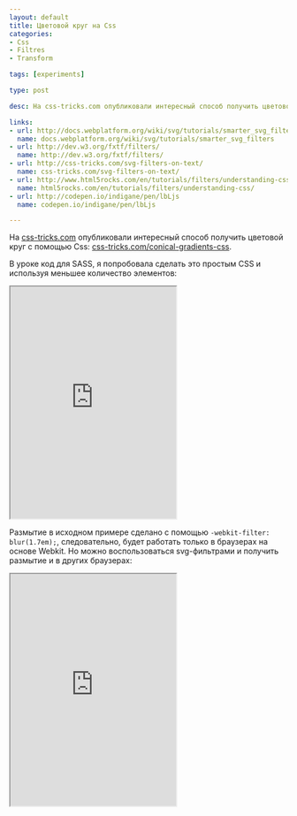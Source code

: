 ```yaml
---
layout: default
title: Цветовой круг на Css
categories:
- Css
- Filtres
- Transform

tags: [experiments]

type: post

desc: На css-tricks.com опубликовали интересный способ получить цветовой круг с помощью Css. В уроке код для SASS, я попробовала сделать это простым CSS и используя меньшее количество элементов.

links:
- url: http://docs.webplatform.org/wiki/svg/tutorials/smarter_svg_filters
  name: docs.webplatform.org/wiki/svg/tutorials/smarter_svg_filters
- url: http://dev.w3.org/fxtf/filters/
  name: http://dev.w3.org/fxtf/filters/
- url: http://css-tricks.com/svg-filters-on-text/
  name: css-tricks.com/svg-filters-on-text/
- url: http://www.html5rocks.com/en/tutorials/filters/understanding-css/
  name: html5rocks.com/en/tutorials/filters/understanding-css/
- url: http://codepen.io/indigane/pen/lbLjs
  name: codepen.io/indigane/pen/lbLjs

---
```

На  <a href="http://css-tricks.com/">css-tricks.com</a> опубликовали интересный способ получить цветовой круг с помощью Css: <a href="http://css-tricks.com/conical-gradients-css/">css-tricks.com/conical-gradients-css</a>.

В уроке код для SASS, я попробовала сделать это простым CSS и используя меньшее количество элементов:<!--more-->

<iframe class="jsbin" style="height: 420px" src="http://jsbin.com/ewIRARe/3/embed?output"></iframe>

Размытие в исходном примере сделано с помощью <code>-webkit-filter: blur(1.7em);</code>, следовательно, будет работать только в браузерах на основе Webkit.
Но можно воспользоваться svg-фильтрами и получить размытие и в других браузерах:

<iframe class="jsbin" style="height: 420px" src="http://jsbin.com/ewIRARe/6/embed?output"></iframe>
